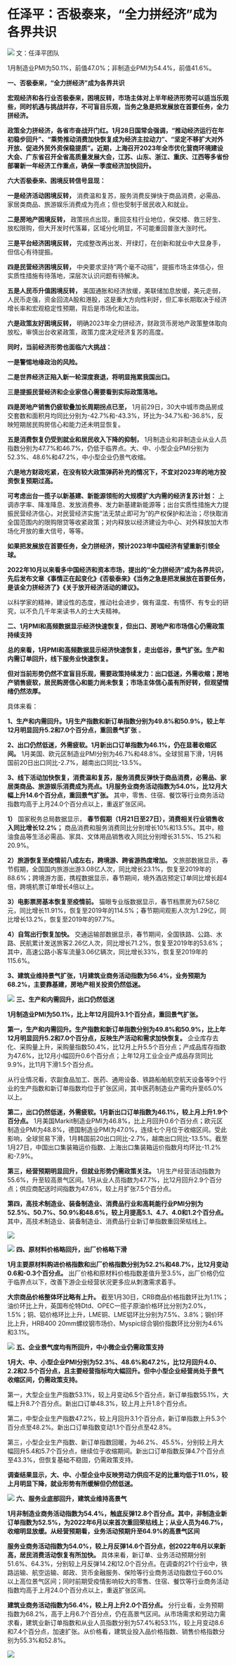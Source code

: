 # 任泽平：否极泰来，“全力拼经济”成为各界共识

![](https://inews.gtimg.com/om_bt/OCQCd0hy9vVCV_VGeKasvjS4X3PmWPTXMgnJE0ddpMPi0AA/1000)
文：任泽平团队

1月制造业PMI为50.1%，前值47.0%；非制造业PMI为54.4%，前值41.6%。

**一、否极泰来，“全力拼经济”成为各界共识**

**宏观经济和各行业否极泰来，困境反转，市场主体对上半年经济形势可以适当乐观些，同时机遇与挑战并存，不可盲目乐观，当务之急是把发展放在首要任务，全力拼经济。**

**政策全力拼经济，各省市奋战开门红。1月28日国常会强调，“推动经济运行在年初稳步回升”、“乘势推动消费加快恢复成为经济主拉动力”、“坚定不移扩大对外开放、促进外贸外资保稳提质”。近期，上海召开2023年全市优化营商环境建设大会、广东省召开全省高质量发展大会，江苏、山东、浙江、重庆、江西等多省份部署新一年经济工作重点，确保一季度经济加快回升。**

**六大否极泰来、困境反转信号显现：**

**一是经济活动困境反转，** 消费温和复苏，服务消费反弹快于商品消费，必需品、家居类商品、旅游娱乐消费成为亮点；但也受制于居民收入和就业。

**二是房地产困境反转，** 政策拐点出现，重回支柱行业地位，保交楼、救三好生、放松限购，但大开发时代落幕，区域分化明显，不可能重回普涨大涨时代。

**三是平台经济困境反转，** 完成整改再出发、开绿灯，在创新和就业中大显身手，但信心有待提振。

**四是民营经济困境反转，** 中央要求坚持“两个毫不动摇”，提振市场主体信心，但实质性措施有待落地，深层次认识问题有待解决。

**五是人民币升值困境反转，**
美国通胀和经济放缓，美联储加息放缓，美元走弱，人民币走强，资金回流A股和港股，这是重大方向性利好，但汇率长期取决于经济增长率和宏观稳定性预期，背后是市场化和法治。

**六是政策友好困境反转，** 明确2023年全力拼经济，财政货币房地产政策整体取向放松，审慎出台收紧政策，政策力度决定经济复苏的高度。

**同时，当前经济形势也面临六大挑战：**

**一是警惕地缘政治的风险。**

**二是世界经济正陷入新一轮深度衰退，将明显拖累我国出口。**

**三是提振民营经济和企业家信心需要看到实际政策落地。**

**四是房地产销售仍疲软叠加长周期拐点已至，**
1月前29日，30大中城市商品房成交套数和面积月均同比分别为-42.7%和-43.3%，环比为-34.7%和-36.8%，反映短期居民购房信心和能力还未明显恢复。

**五是消费恢复仍受到就业和居民收入下降的抑制，**
1月制造业和非制造业从业人员指数分别为47.7%和46.7%，仍低于临界点。大、中、小型企业PMI分别为52.3%、48.6%和47.2%，中小型企业仍景气收缩。

**六是地方财政吃紧，在没有较大政策弹药补充的情况下，不宜对2023年的地方投资恢复预期过高。**

**可考虑出台一揽子以新基建、新能源领衔的大规模扩大内需的经济复苏计划：**
上调赤字率、降准降息、发放消费券、发力新基建新能源等；出台实质性措施大力提振民营经济信心，对民营经济实施“法无禁止即可为”的产权保护和法治；尽快取消全国范围内的限购限贷等收紧政策；对内释放以经济建设为中心、对外释放加大市场化开放的重大信号，等等。

**如果把发展放在首要任务，全力拼经济，预计2023年中国经济有望重新引领全球。**

**2022年10月以来看多中国经济和资本市场，提出的“全力拼经济”成为各界共识，先后发布文章《事情正在起变化》《否极泰来》《当务之急是把发展放在首要任务，是该全力拼经济了》《关于放开经济活动的建议》。**

以科学家的精神，建设性的态度，推动社会进步，做有温度、有情怀、有专业的研究，以不负几千年来读书人的士大夫精神。

**二、1月PMI和高频数据显示经济快速恢复，但出口、房地产和市场信心仍需政策持续支持**

**总的来看，1月PMI和高频数据显示经济快速恢复，走出低谷，景气扩张。生产和内需订单回升，线下服务业快速恢复。**

**但对当前形势仍然不宜盲目乐观，需要政策持续发力：出口低迷，外需收缩；房地产销售疲软，居民购房信心和能力尚未恢复；市场主体信心虽有所好转，但观望情绪仍然浓厚。**

具体来看：

**1、生产和内需回升。1月生产指数和新订单指数分别为49.8%和50.9%，较上年12月明显回升5.2和7.0个百分点，重回景气扩张** 。

**2、出口仍然低迷，外需疲软。1月新出口订单指数为46.1%，仍在显著收缩区间。**
1月美国、欧元区制造业PMI分别为46.7%和48.8%。全球贸易下滑，1月韩国前20日出口同比-2.7%，越南出口同比-13.5%。

**3、线下活动加快恢复，消费温和复苏，服务消费反弹快于商品消费，必需品、家居类商品、旅游娱乐消费成为亮点。1月服务业商务活动指数为54.0%，比12月大幅上升14.6个百分点，重回景气扩张。**
其中，零售、住宿、餐饮等行业商务活动指数均高于上月24.0个百分点以上，重返扩张区间。

**1）** 国家税务总局数据显示， **春节假期（1月21日至27日），消费相关行业销售收入同比增长12.2%；**
商品消费和服务消费同比分别增长10%和13.5%。其中，粮油食品等生活必需品、家具、文体用品销售收入同比分别增长31.5%、15.2%和20.9%。

**2）旅游恢复至疫情前八成左右，跨境游、跨省游热度增加。**
文旅部数据显示，春节假期，全国国内旅游出游3.08亿人次，同比增长23.1%，恢复至2019年的88.6%；跨境游方面，携程数据显示，春节期间，境外酒店预定订单同比增长超4倍，跨境机票订单增长4倍以上。

**3）电影票房基本恢复至疫情前。**
猫眼专业版数据显示，春节档票房为67.58亿元，同比增长11.91%，恢复至2019年的114.5%；春节期间观影人次为1.29亿，同比增长13.2%，恢复至2019年的97.7%。

**4）自驾出行恢复加快。**
交通运输部数据显示，春节期间，全国铁路、公路、水路、民航累计发送旅客2.26亿人次，同比增长71.2%，恢复至2019年的53.6%；其中，高速公路小客车流量3.06亿辆次，同比增长33%，恢复至2019年的115.6%。

**3、建筑业维持景气扩张，1月建筑业商务活动指数为56.4%，业务预期为68.2%，主要靠基建，房地产相关投资仍然低迷。**

![](https://inews.gtimg.com/om_bt/OCQCd0hy9vVCV_VGeKasvjS4X3PmWPTXMgnJE0ddpMPi0AA/1000)
**三、生产和内需回升，出口仍然低迷**

**1月制造业PMI为50.1%，比上年12月回升3.1个百分点，重回景气扩张。**

**第一，生产和内需回升。生产指数和新订单指数分别为49.8%和50.9%，比上年12月明显回升5.2和7.0个百分点，反映生产活动和需求加快恢复。**
企业库存去化、采购量上升，采购量指数50.4%，比12月上升5.5个百分点；产成品库存指数为47.6%，比12月小幅回升0.6个百分点；上年12月工业企业产成品存货同比9.9%，比11月下滑1.5个百分点。

从行业情况看，农副食品加工、医药、通用设备、铁路船舶航空航天设备等9个行业的生产指数和新订单指数均位于扩张区间，其中医药制造业产需均升至65.0%以上。

**第二，出口仍然低迷，外需疲软。1月新出口订单指数为46.1%，较上月上升1.9个百分点。**
1月美国Markit制造业PMI为46.8%，比上月回升0.6个百分点；欧元区制造业PMI为48.8%，德国制造业PMI为47.0%，连续七个月位于收缩区间。受此影响，全球贸易下滑，1月韩国前20出口同比-2.7%，越南出口同比-13.5%。截至1月27日，中国出口集装箱运价指数、上海出口集装箱运价指数月均环比-11.2%和-7.9%。

**第三，经营预期明显回升，但就业形势仍需政策关注。**
1月生产经营活动指数为55.6%，升至较高景气区间。1月从业人员指数为47.7%，比12月回升2.9个百分点；供应商配送时间指数为47.6%，较上月扩张7.5个百分点。

**第四，高技术制造业、装备制造业、消费品行业和高耗能行业PMI分别为52.5%、50.7%、50.9%和48.6%，较上月提高5.1、4.7、4.0和1.2个百分点。**
其中，高技术制造业、装备制造业、消费品行业新订单指数重回荣枯线上。

![](https://inews.gtimg.com/om_bt/OLWMqo-2d_dWme8V2g3jcyAlGniCy3IIHLNdBkPoY2spcAA/1000)

![](https://inews.gtimg.com/om_bt/OZqzpPv5ArkDajh6X-AEU5NCzpeh_CiRR_1ic5h53ylA4AA/1000)
**四、原材料价格略回升，出厂价格略下滑**

**1月主要原材料购进价格指数和出厂价格指数分别为52.2%和48.7%，比12月变动0.6和-0.3个百分点。**
出厂价格和原材料价格指数差值升至3.5%，出厂价格仍位于临界点以下，改善下游企业经营状况更多应从刺激需求着手。

**大宗商品价格整体环比略有上升。**
截至1月30日，CRB商品价格指数环比为1.1%；油价环比上升，英国布伦特Dtd、OPEC一揽子原油价格环比分别为2.0%，1.5%；铜、铝价格环比上升，LME铜、LME铝环比分别为7.5%、3.8%；钢价环比上升，HRB400
20mm螺纹钢市场价、Myspic综合钢价指数环比分别为4.6%和3.1%。

![](https://inews.gtimg.com/om_bt/OUhUD0NjsUuP2DPKYj5OR9p7oYIfCtKzVpn0_g4v-QUB0AA/1000)
**五、企业景气度均有所回升，中小微企业仍需政策支持**

**1月大、中、小型企业PMI分别为52.3%、48.6%和47.2%，比12月回升4.0、2.2和2.5个百分点，且主要经营指标均大幅回升。但中小型企业经营尚处于景气收缩区间，仍需政策支持。**

第一，大型企业生产指数53.1%，较上月变动6.5个百分点，新订单指数55.1%，大幅上升8.7个百分点。新出口订单48.3%，较上月上升1.8个百分点。

第二，中型企业生产指数47.2%，较上月回升3.1个百分点，新订单指数上升5.3个百分点至48.2%。新出口订单指数变动1.1个百分点至42.8%。

第三，小型企业生产指数、新订单指数回暖，为46.2%、45.5%，分别较上月大幅回升5.4和5.7个百分点，继续位于收缩期间。新出口订单指数反弹4.7个百分点至43.3%，但恢复基础不稳固，仍需政策支持。

**调查结果显示，大、中、小型企业中反映劳动力供应不足的比重均低于11.0%，较上月明显下降，就业形势有所缓解但仍然低迷。**

![](https://inews.gtimg.com/om_bt/Oq2FFUXGURQicqEcQbE2FdTLh0-bkH45RLtRySfgLK_IUAA/1000)
**六、服务业底部回升，建筑业维持高景气**

**1月非制造业商务活动指数为54.4%，触底反弹12.8个百分点。其中，非制造业新订单指数为52.5%，为2022年6月以来首次重回荣枯线上；从业人员为46.7%，收缩明显放缓。从经营预期看，业务活动预期升至64.9%的高景气区间**

**服务业商务活动指数为54.0%，较上月反弹14.6个百分点，创2022年6月以来新高，居民消费活动恢复有所加快。**
具体来看，新订单、业务活动预期分别51.6%、64.3%，分别较上月反弹14.2和12.0个百分点。在调查的21个行业中，铁路运输、航空运输、邮政、货币金融服务、保险等行业商务活动指数位于60.0%以上高位景气区间；同时前期受疫情影响较大的零售、住宿、餐饮等行业商务活动指数均高于上月24.0个百分点以上，重返扩张区间。

**建筑业商务活动指数为56.4%，较上月上升2.0个百分点。**
分行业看，业务预期指数为68.2%，高于上月6.7个百分点，仍在高景气区间。从市场需求和劳动力需求看，建筑业新订单指数和从业人员指数分别为57.4%和53.1%，较上月变动8.6和7.4个百分点，加速扩张。从价格看，建筑业投入品价格指数、销售价格指数分别为55.3%和52.8%。

![](https://inews.gtimg.com/om_bt/OxqY2I9sORHBaNqAnGL2Q7RTPCgLA--bna7EmYfk_JEzoAA/1000)

